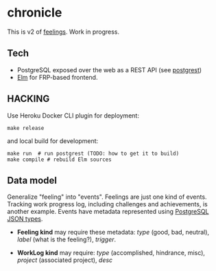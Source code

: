 # chronicle

This is v2 of [feelings](https://github.com/srid/feelings). Work in progress.

## Tech

* PostgreSQL exposed over the web as a REST API (see [postgrest](https://github.com/begriffs/postgrest))
* [Elm](http://elm-lang.org/) for FRP-based frontend.

## HACKING

Use Heroku Docker CLI plugin for deployment:

```
make release
```

and local build for development:

```
make run  # run postgrest (TODO: how to get it to build)
make compile # rebuild Elm sources
```

## Data model

Generalize "feeling" into "events". Feelings are just one kind of events. Tracking work progress log, including challenges and achievements, is another example. Events have metadata represented using [PostgreSQL JSON types](https://blog.heroku.com/archives/2012/12/6/postgres_92_now_available#json-support).

* **Feeling kind** may require these metadata: *type* (good, bad, neutral), *label* (what is the feeling?), *trigger*.

* **WorkLog kind** may require: *type* (accomplished, hindrance, misc), *project* (associated project), *desc*
